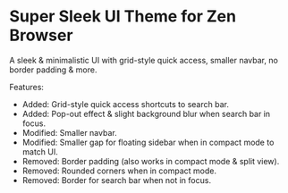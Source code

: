 
# Super Sleek UI Theme for Zen Browser

A sleek & minimalistic UI with grid-style quick access, smaller navbar, no border padding & more.

Features:
- Added: Grid-style quick access shortcuts to search bar.
- Added: Pop-out effect & slight background blur when search bar in focus.
- Modified: Smaller navbar.
- Modified: Smaller gap for floating sidebar when in compact mode to match UI.
- Removed: Border padding (also works in compact mode & split view).
- Removed: Rounded corners when in compact mode.
- Removed: Border for search bar when not in focus.
